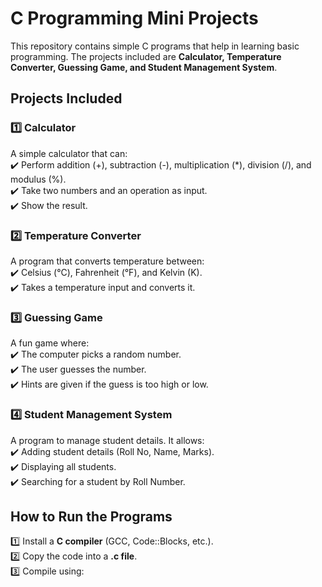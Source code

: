 # C Programming Mini Projects

This repository contains simple C programs that help in learning basic programming. The projects included are **Calculator, Temperature Converter, Guessing Game, and Student Management System**.

## Projects Included

### 1️⃣ Calculator  
A simple calculator that can:  
✔️ Perform addition (+), subtraction (-), multiplication (*), division (/), and modulus (%).  
✔️ Take two numbers and an operation as input.  
✔️ Show the result.

### 2️⃣ Temperature Converter  
A program that converts temperature between:  
✔️ Celsius (°C), Fahrenheit (°F), and Kelvin (K).  
✔️ Takes a temperature input and converts it.

### 3️⃣ Guessing Game  
A fun game where:  
✔️ The computer picks a random number.  
✔️ The user guesses the number.  
✔️ Hints are given if the guess is too high or low.

### 4️⃣ Student Management System  
A program to manage student details. It allows:  
✔️ Adding student details (Roll No, Name, Marks).  
✔️ Displaying all students.  
✔️ Searching for a student by Roll Number.

## How to Run the Programs  
1️⃣ Install a **C compiler** (GCC, Code::Blocks, etc.).  
2️⃣ Copy the code into a **.c file**.  
3️⃣ Compile using:  
 
  
